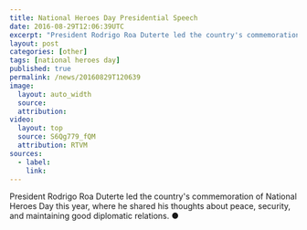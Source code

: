 ```yaml
---
title: National Heroes Day Presidential Speech
date: 2016-08-29T12:06:39UTC
excerpt: "President Rodrigo Roa Duterte led the country's commemoration of the National Heroes Day in Libingan ng mga Bayani, Taguig City on 29 August 2016 where he shared his thoughts about peace, security and maintaining good diplomatic relations."
layout: post
categories: [other]
tags: [national heroes day]
published: true
permalink: /news/20160829T120639
image:
  layout: auto_width
  source: 
  attribution: 
video:
  layout: top
  source: S6Qg779_fQM
  attribution: RTVM
sources:
  - label:
    link:
---
```


President Rodrigo Roa Duterte led the country's commemoration of National Heroes Day this year, where he shared his thoughts about peace, security, and maintaining good diplomatic relations.
&#x25cf;
